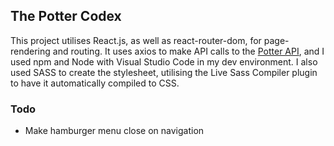 ## The Potter Codex
This project utilises React.js, as well as react-router-dom, for page-rendering and routing. It uses axios to make API calls to the [Potter API](https://www.potterapi.com/), and I used npm and Node with Visual Studio Code in my dev environment. I also used SASS to create the stylesheet, utilising the Live Sass Compiler plugin to have it automatically compiled to CSS.

### Todo
* Make hamburger menu close on navigation
